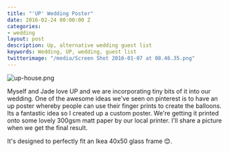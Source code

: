 ```yaml
---
title: "'UP' Wedding Poster"
date: 2016-02-24 00:00:00 Z
categories:
- wedding
layout: post
description: Up, alternative wedding guest list
keywords: Wedding, UP, wedding, guest list
twitterimage: "/media/Screen Shot 2016-01-07 at 08.46.35.png"
---
```


![up-house.png]({{site.baseurl}}/media/up-house.png)

Myself and Jade love UP and we are incorporating tiny bits of it into our wedding. One of the awesome ideas we've seen on pinterest is to have an up poster whereby people can use their finger prints to create the balloons. Its a fantastic idea so I created up a custom poster. We're getting it printed onto some lovely 300gsm matt paper by our local printer. I'll share a picture when we get the final result.

It's designed to perfectly fit an Ikea 40x50 glass frame 😊.
